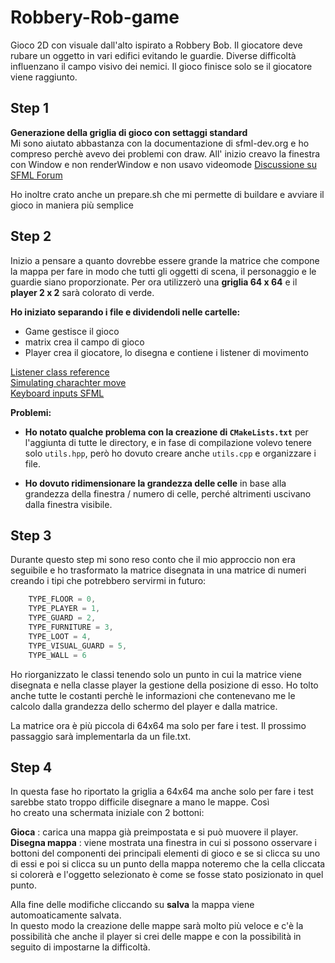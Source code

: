 # Robbery-Rob-game
Gioco 2D con visuale dall'alto ispirato a Robbery Bob. Il giocatore deve rubare un oggetto in vari edifici evitando le guardie. Diverse difficoltà influenzano il campo visivo dei nemici. Il gioco finisce solo se il giocatore viene raggiunto.

## Step 1

**Generazione della griglia di gioco con settaggi standard**  
Mi sono aiutato abbastanza con la documentazione di sfml-dev.org e ho compreso perchè avevo dei problemi con draw. All' inizio creavo la finestra con Window e non renderWindow e non usavo videomode 
[Discussione su SFML Forum](https://en.sfml-dev.org/forums/index.php?topic=27467.0)

Ho inoltre crato anche un prepare.sh che mi permette di buildare e avviare il gioco in maniera più semplice

## Step 2
Inizio a pensare a quanto dovrebbe essere grande la matrice che compone la mappa per fare in modo che tutti gli oggetti di scena, il personaggio e le guardie siano proporzionate. 
Per ora utilizzerò una **griglia 64 x 64** e il **player 2 x 2** sarà colorato di verde.

**Ho iniziato separando i file e dividendoli nelle cartelle:**
- Game gestisce il gioco
- matrix crea il campo di gioco
- Player crea il giocatore, lo disegna e contiene i listener di movimento
 
[Listener class reference](https://www.sfml-dev.org/documentation/2.6.1/classsf_1_1Listener.php)  
[Simulating charachter move](https://en.sfml-dev.org/forums/index.php?topic=5378.0)  
[Keyboard inputs SFML](https://stackoverflow.com/questions/45257041/taking-2-keyboard-inputs-with-sfml)

**Problemi:**

- **Ho notato qualche problema con la creazione di `CMakeLists.txt`** per l'aggiunta di tutte le directory, e in fase di compilazione volevo tenere solo `utils.hpp`, però ho dovuto creare anche `utils.cpp` e organizzare i file.

- **Ho dovuto ridimensionare la grandezza delle celle** in base alla grandezza della finestra / numero di celle, perché altrimenti uscivano dalla finestra visibile.

## Step 3

Durante questo step mi sono reso conto che il mio approccio non era seguibile e ho trasformato la matrice disegnata in una matrice di numeri creando i tipi che potrebbero servirmi in futuro:

```c
    TYPE_FLOOR = 0,
    TYPE_PLAYER = 1,
    TYPE_GUARD = 2,
    TYPE_FURNITURE = 3,
    TYPE_LOOT = 4,
    TYPE_VISUAL_GUARD = 5,
    TYPE_WALL = 6
  ```  
Ho riorganizzato le classi tenendo solo un punto in cui la matrice viene disegnata e nella classe player la gestione della posizione di esso. Ho tolto anche tutte le costanti perchè le informazioni che contenevano me le calcolo dalla grandezza dello schermo del player e dalla matrice.

La matrice ora è più piccola di 64x64 ma solo per fare i test. Il prossimo passaggio sarà implementarla da un file.txt.

## Step 4

In questa fase ho riportato la griglia a 64x64 ma anche solo per fare i test sarebbe stato troppo difficile disegnare a mano le mappe. Così  
ho creato una schermata iniziale con 2 bottoni:   

**Gioca**  : carica una mappa già preimpostata e si può muovere il player.  
**Disegna mappa** : viene mostrata una finestra in cui si possono osservare i bottoni del componenti dei principali elementi di gioco e se si clicca su uno di essi e poi si clicca su un punto della mappa noteremo che la cella cliccata si colorerà e l'oggetto selezionato è come se fosse stato posizionato in quel punto. 

Alla fine delle modifiche cliccando su **salva** la mappa viene automoaticamente salvata.  
In questo modo la creazione delle mappe sarà molto più veloce e c'è la possibilità che anche il player si crei delle mappe e con la possibilità in seguito di impostarne la difficoltà.

